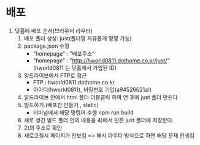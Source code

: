 # 배포
1. 닷홈에 배포 순서(브라우저 라우터)
    1) 배포 폴더 생성: just(폴더명 자유롭게 명명 가능)
    2) package.json 수정
        - "homepage" : "배포주소"
        - "homepage" : "http://hworld0811.dothome.co.kr/just/" (hworld0811 는 닷홈에서 가입된 ID)
    3) 알드라이브에서 FTP로 접근
        - FTP : hworld0811.dothome.co.kr
        - 아이디(hworld0811), 비밀번호 기입(a94526621a!)
    4) 알드라이브 안에서 html 폴더 더블클릭 하여 연 후에 just 폴더 만든다    
    5) 빌드하기.(배포판 만들기 , static)
        - 터미널에서 해당 명렁어 수행 npm run build
    6) 새로 생긴 빌드 폴더 안의 내용을 4)에서 만든 just 폴더에 저장한다.
    7) 2)의 주소로 확인
    8) 새로고침시 페이지가 안보임 => 해시 라우터 방식으로 하면 해당 문제 안생김